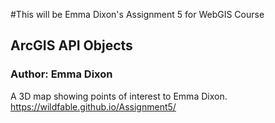 #This will be Emma Dixon's Assignment 5 for WebGIS Course
## ArcGIS API Objects
### Author: Emma Dixon

A 3D map showing points of interest to Emma Dixon.
<https://wildfable.github.io/Assignment5/>


